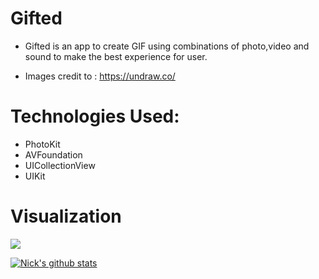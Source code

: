 # Gifted

- Gifted is an app to create GIF using combinations of photo,video and sound to make the best experience for user.











- Images credit to : https://undraw.co/




# Technologies Used:
- PhotoKit
- AVFoundation
- UICollectionView
- UIKit



# Visualization

 ![](GIF.gif)





[![Nick's github stats](https://github-readme-stats.vercel.app/api?username=NickNguyeniOS14)](https://github.com/NickNguyeniOS14/github-readme-stats)

